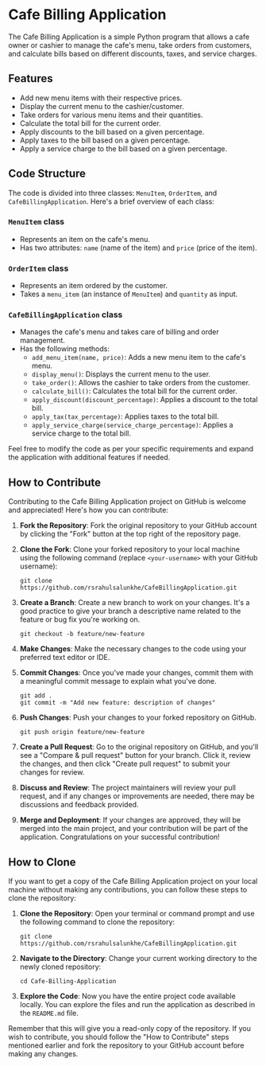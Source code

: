 # Cafe Billing Application

The Cafe Billing Application is a simple Python program that allows a cafe owner or cashier to manage the cafe's menu, take orders from customers, and calculate bills based on different discounts, taxes, and service charges.

## Features
- Add new menu items with their respective prices.
- Display the current menu to the cashier/customer.
- Take orders for various menu items and their quantities.
- Calculate the total bill for the current order.
- Apply discounts to the bill based on a given percentage.
- Apply taxes to the bill based on a given percentage.
- Apply a service charge to the bill based on a given percentage.

## Code Structure

The code is divided into three classes: `MenuItem`, `OrderItem`, and `CafeBillingApplication`. Here's a brief overview of each class:

### `MenuItem` class
- Represents an item on the cafe's menu.
- Has two attributes: `name` (name of the item) and `price` (price of the item).

### `OrderItem` class
- Represents an item ordered by the customer.
- Takes a `menu_item` (an instance of `MenuItem`) and `quantity` as input.

### `CafeBillingApplication` class
- Manages the cafe's menu and takes care of billing and order management.
- Has the following methods:
  - `add_menu_item(name, price)`: Adds a new menu item to the cafe's menu.
  - `display_menu()`: Displays the current menu to the user.
  - `take_order()`: Allows the cashier to take orders from the customer.
  - `calculate_bill()`: Calculates the total bill for the current order.
  - `apply_discount(discount_percentage)`: Applies a discount to the total bill.
  - `apply_tax(tax_percentage)`: Applies taxes to the total bill.
  - `apply_service_charge(service_charge_percentage)`: Applies a service charge to the total bill.

Feel free to modify the code as per your specific requirements and expand the application with additional features if needed.

## How to Contribute

Contributing to the Cafe Billing Application project on GitHub is welcome and appreciated! Here's how you can contribute:

1. **Fork the Repository**: Fork the original repository to your GitHub account by clicking the "Fork" button at the top right of the repository page.

2. **Clone the Fork**: Clone your forked repository to your local machine using the following command (replace `<your-username>` with your GitHub username):

   ```
   git clone https://github.com/rsrahulsalunkhe/CafeBillingApplication.git
   ```

3. **Create a Branch**: Create a new branch to work on your changes. It's a good practice to give your branch a descriptive name related to the feature or bug fix you're working on.

   ```
   git checkout -b feature/new-feature
   ```

4. **Make Changes**: Make the necessary changes to the code using your preferred text editor or IDE.

5. **Commit Changes**: Once you've made your changes, commit them with a meaningful commit message to explain what you've done.

   ```
   git add .
   git commit -m "Add new feature: description of changes"
   ```

6. **Push Changes**: Push your changes to your forked repository on GitHub.

   ```
   git push origin feature/new-feature
   ```

7. **Create a Pull Request**: Go to the original repository on GitHub, and you'll see a "Compare & pull request" button for your branch. Click it, review the changes, and then click "Create pull request" to submit your changes for review.

8. **Discuss and Review**: The project maintainers will review your pull request, and if any changes or improvements are needed, there may be discussions and feedback provided.

9. **Merge and Deployment**: If your changes are approved, they will be merged into the main project, and your contribution will be part of the application. Congratulations on your successful contribution!

## How to Clone

If you want to get a copy of the Cafe Billing Application project on your local machine without making any contributions, you can follow these steps to clone the repository:

1. **Clone the Repository**: Open your terminal or command prompt and use the following command to clone the repository:

   ```
   git clone https://github.com/rsrahulsalunkhe/CafeBillingApplication.git
   ```

2. **Navigate to the Directory**: Change your current working directory to the newly cloned repository:

   ```
   cd Cafe-Billing-Application
   ```

3. **Explore the Code**: Now you have the entire project code available locally. You can explore the files and run the application as described in the `README.md` file.

Remember that this will give you a read-only copy of the repository. If you wish to contribute, you should follow the "How to Contribute" steps mentioned earlier and fork the repository to your GitHub account before making any changes.
